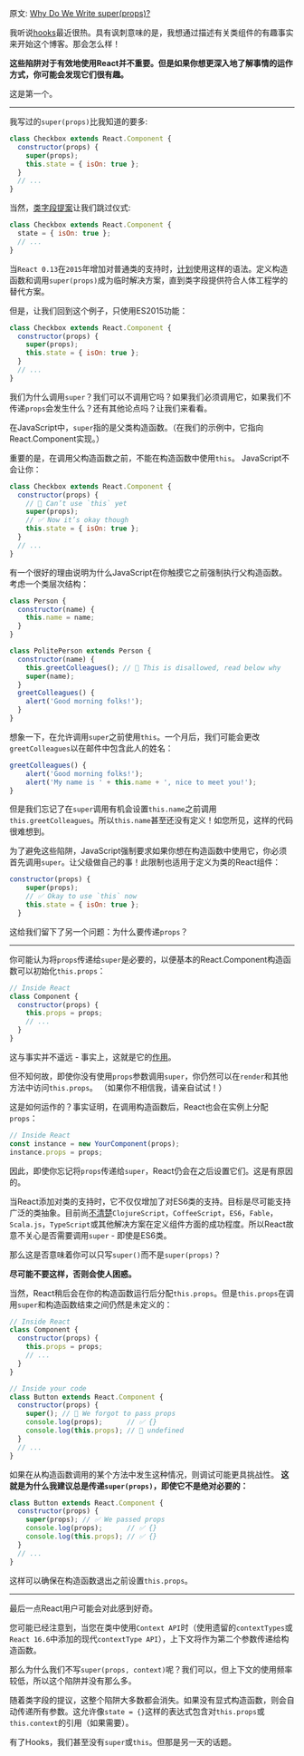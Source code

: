 原文: [Why Do We Write super(props)?](https://overreacted.io/why-do-we-write-super-props/)

我听说[hooks](https://reactjs.org/docs/hooks-intro.html)最近很热。具有讽刺意味的是，我想通过描述有关类组件的有趣事实来开始这个博客。那会怎么样！

**这些陷阱对于有效地使用React并不重要。但是如果你想更深入地了解事情的运作方式，你可能会发现它们很有趣。**

这是第一个。
***
我写过的`super(props)`比我知道的要多:
```js
class Checkbox extends React.Component {
  constructor(props) {
    super(props);
    this.state = { isOn: true };
  }
  // ...
}
```
当然，[类字段提案](https://github.com/tc39/proposal-class-fields)让我们跳过仪式:
```js
class Checkbox extends React.Component {
  state = { isOn: true };
  // ...
}
```
当`React 0.13`在`2015`年增加对普通类的支持时，[计划](https://reactjs.org/blog/2015/01/27/react-v0.13.0-beta-1.html#es7-property-initializers)使用这样的语法。定义构造函数和调用`super(props)`成为临时解决方案，直到类字段提供符合人体工程学的替代方案。

但是，让我们回到这个例子，只使用ES2015功能：
```js
class Checkbox extends React.Component {
  constructor(props) {
    super(props);
    this.state = { isOn: true };
  }
  // ...
}
```
我们为什么调用`super`？我们可以不调用它吗？如果我们必须调用它，如果我们不传递`props`会发生什么？还有其他论点吗？让我们来看看。

在JavaScript中，`super`指的是父类构造函数。（在我们的示例中，它指向React.Component实现。）

重要的是，在调用父构造函数之前，不能在构造函数中使用`this`。 JavaScript不会让你：
```js
class Checkbox extends React.Component {
  constructor(props) {
    // 🔴 Can’t use `this` yet
    super(props);
    // ✅ Now it’s okay though
    this.state = { isOn: true };
  }
  // ...
}
```

有一个很好的理由说明为什么JavaScript在你触摸它之前强制执行父构造函数。考虑一个类层次结构：
```js
class Person {
  constructor(name) {
    this.name = name;
  }
}

class PolitePerson extends Person {
  constructor(name) {
    this.greetColleagues(); // 🔴 This is disallowed, read below why
    super(name);
  }
  greetColleagues() {
    alert('Good morning folks!');
  }
}
```
想象一下，在允许调用`super`之前使用`this`。一个月后，我们可能会更改`greetColleagues`以在邮件中包含此人的姓名：
```js
greetColleagues() {
    alert('Good morning folks!');
    alert('My name is ' + this.name + ', nice to meet you!');
}
```
但是我们忘记了在`super`调用有机会设置`this.name`之前调用`this.greetColleagues`。所以`this.name`甚至还没有定义！如您所见，这样的代码很难想到。

为了避免这些陷阱，JavaScript强制要求如果你想在构造函数中使用它，你必须首先调用`super`。让父级做自己的事！此限制也适用于定义为类的React组件：
```js
constructor(props) {
    super(props);
    // ✅ Okay to use `this` now
    this.state = { isOn: true };
  }
```
这给我们留下了另一个问题：为什么要传递`props`？
***
你可能认为将`props`传递给`super`是必要的，以便基本的React.Component构造函数可以初始化`this.props`：
```js
// Inside React
class Component {
  constructor(props) {
    this.props = props;
    // ...
  }
}
```

这与事实并不遥远 - 事实上，这就是它的[作用](https://github.com/facebook/react/blob/1d25aa5787d4e19704c049c3cfa985d3b5190e0d/packages/react/src/ReactBaseClasses.js#L22)。

但不知何故，即使你没有使用`props`参数调用`super`，你仍然可以在`render`和其他方法中访问`this.props`。 （如果你不相信我，请亲自试试！）

这是如何运作的？事实证明，在调用构造函数后，React也会在实例上分配`props`：
```js
// Inside React
const instance = new YourComponent(props);
instance.props = props;
```
因此，即使你忘记将`props`传递给`super`，React仍会在之后设置它们。这是有原因的。

当React添加对类的支持时，它不仅仅增加了对ES6类的支持。目标是尽可能支持广泛的类抽象。目前尚[不清楚](https://reactjs.org/blog/2015/01/27/react-v0.13.0-beta-1.html#other-languages)`ClojureScript`，`CoffeeScript`，`ES6`，`Fable`，`Scala.js`，`TypeScript`或其他解决方案在定义组件方面的成功程度。所以React故意不关心是否需要调用`super` - 即使是ES6类。

那么这是否意味着你可以只写`super()`而不是`super(props)`？

**尽可能不要这样，否则会使人困惑。** 

当然，React稍后会在你的构造函数运行后分配`this.props`。但是`this.props`在调用`super`和构造函数结束之间仍然是未定义的：
```js
// Inside React
class Component {
  constructor(props) {
    this.props = props;
    // ...
  }
}

// Inside your code
class Button extends React.Component {
  constructor(props) {
    super(); // 😬 We forgot to pass props
    console.log(props);      // ✅ {}
    console.log(this.props); // 😬 undefined 
  }
  // ...
}
```
如果在从构造函数调用的某个方法中发生这种情况，则调试可能更具挑战性。 **这就是为什么我建议总是传递`super(props)`，即使它不是绝对必要的：**
```js
class Button extends React.Component {
  constructor(props) {
    super(props); // ✅ We passed props
    console.log(props);      // ✅ {}
    console.log(this.props); // ✅ {}
  }
  // ...
}
```
这样可以确保在构造函数退出之前设置`this.props`。
***
最后一点React用户可能会对此感到好奇。

您可能已经注意到，当您在类中使用`Context API`时（使用遗留的`contextTypes`或`React 16.6`中添加的现代`contextType API`），上下文将作为第二个参数传递给构造函数。

那么为什么我们不写`super(props, context)`呢？我们可以，但上下文的使用频率较低，所以这个陷阱并没有那么多。

随着类字段的提议，这整个陷阱大多数都会消失。如果没有显式构造函数，则会自动传递所有参数。这允许像`state = {}`这样的表达式包含对`this.props`或`this.context`的引用（如果需要）。

有了Hooks，我们甚至没有`super`或`this`。但那是另一天的话题。


